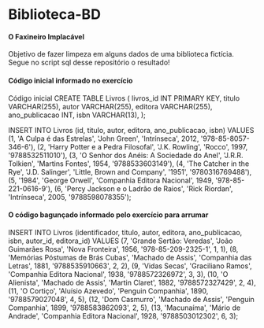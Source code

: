 # Biblioteca-BD
#### O Faxineiro Implacável
Objetivo de fazer limpeza em alguns dados de uma biblioteca fictícia.
Segue no script sql desse repositório o resultado!
#### Código inicial informado no exercício
Código inicial
CREATE TABLE Livros (
    livros_id INT PRIMARY KEY,
    titulo VARCHAR(255),
    autor VARCHAR(255),
    editora VARCHAR(255),
    ano_publicacao INT,
    isbn VARCHAR(13),
);

INSERT INTO Livros (id, titulo, autor, editora, ano_publicacao, isbn) VALUES 
(1, 'A Culpa é das Estrelas', 'John Green', 'Intrínseca', 2012, '978-85-8057-346-6'),
(2, 'Harry Potter e a Pedra Filosofal', 'J.K. Rowling', 'Rocco', 1997, '9788532511010'),
(3, 'O Senhor dos Anéis: A Sociedade do Anel', 'J.R.R. Tolkien', 'Martins Fontes', 1954, '9788533603149'),
(4, 'The Catcher in the Rye', 'J.D. Salinger', 'Little, Brown and Company', '1951', '9780316769488'),
(5, '1984', 'George Orwell', 'Companhia Editora Nacional', 1949, '978-85-221-0616-9'),
(6, 'Percy Jackson e o Ladrão de Raios', 'Rick Riordan', 'Intrínseca', 2005, '9788598078355');

#### O código bagunçado informado pelo exercício para arrumar
INSERT INTO 
Livros (identificador, titulo, autor, editora, ano_publicacao, isbn, autor_id, editora_id) 
VALUES 
(7, 'Grande Sertão: Veredas', 'João Guimarães Rosa', 'Nova Fronteira', 1956, '978-85-209-2325-1', 1, 1),
(8, 'Memórias Póstumas de Brás Cubas', 'Machado de Assis', 'Companhia das Letras', 1881, '9788535910663', 2, 2),
(9, 'Vidas Secas', 'Graciliano Ramos', 'Companhia Editora Nacional', 1938, '9788572326972', 3, 3),
(10, 'O Alienista', 'Machado de Assis', 'Martin Claret', 1882, '9788572327429', 2, 4),
(11, 'O Cortiço', 'Aluísio Azevedo', 'Penguin Companhia', 1890, '9788579027048', 4, 5),
(12, 'Dom Casmurro', 'Machado de Assis', 'Penguin Companhia', 1899, '9788583862093', 2, 5),
(13, 'Macunaíma', 'Mário de Andrade', 'Companhia Editora Nacional', 1928, '9788503012302', 6, 3);
